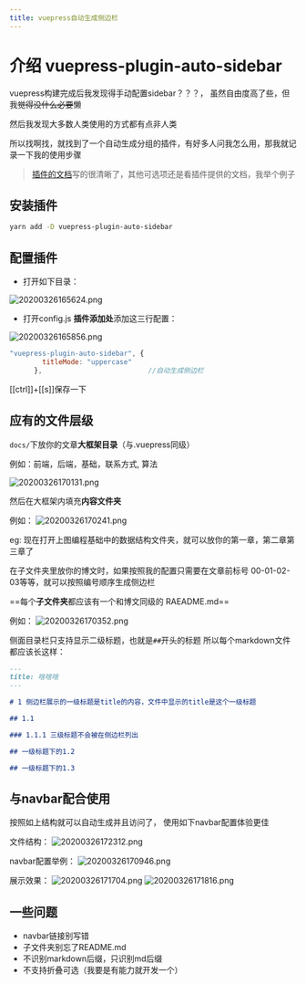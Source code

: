 ```yaml
---
title: vuepress自动生成侧边栏
---
```


# 介绍 vuepress-plugin-auto-sidebar


vuepress构建完成后我发现得手动配置sidebar？？？， 虽然自由度高了些，但我~~觉得没什么必要~~懒

然后我发现大多数人类使用的方式都有点非人类

所以找啊找，就找到了一个自动生成分组的插件，有好多人问我怎么用，那我就记录一下我的使用步骤

>[插件的文档](https://github.com/shanyuhai123/vuepress-plugin-auto-sidebar)写的很清晰了，其他可选项还是看插件提供的文档，我举个例子


## 安装插件

```sh
yarn add -D vuepress-plugin-auto-sidebar
```

## 配置插件

- 打开如下目录：

![20200326165624.png](https://raw.githubusercontent.com/fengwei2002/Pictures_02/master/img/20200326165624.png)

- 打开config.js **插件添加处**添加这三行配置：

![20200326165856.png](https://raw.githubusercontent.com/fengwei2002/Pictures_02/master/img/20200326165856.png)

```js
"vuepress-plugin-auto-sidebar", {
        titleMode: "uppercase"
      },                          //自动生成侧边栏
```

[[ctrl]]+[[s]]保存一下

## 应有的文件层级

`docs/`下放你的文章**大框架目录**（与.vuepress同级）

例如：前端，后端，基础，联系方式, 算法

![20200326170131.png](https://raw.githubusercontent.com/fengwei2002/Pictures_02/master/img/20200326170131.png)

然后在大框架内填充**内容文件夹**

例如：
![20200326170241.png](https://raw.githubusercontent.com/fengwei2002/Pictures_02/master/img/20200326170241.png)

eg: 现在打开上图编程基础中的数据结构文件夹，就可以放你的第一章，第二章第三章了


在子文件夹里放你的博文时，如果按照我的配置只需要在文章前标号
00-01-02-03等等，就可以按照编号顺序生成侧边栏


==每个**子文件夹**都应该有一个和博文同级的 RAEADME.md==


例如：
![20200326170352.png](https://raw.githubusercontent.com/fengwei2002/Pictures_02/master/img/20200326170352.png)

侧面目录栏只支持显示二级标题，也就是`##`开头的标题
所以每个markdown文件都应该长这样：

```markdown
---
title: 啥啥啥
---

# 1 侧边栏展示的一级标题是title的内容，文件中显示的title是这个一级标题

## 1.1 

### 1.1.1 三级标题不会被在侧边栏列出

## 一级标题下的1.2

## 一级标题下的1.3

```

## 与navbar配合使用 

按照如上结构就可以自动生成并且访问了， 使用如下navbar配置体验更佳

文件结构：
![20200326172312.png](https://raw.githubusercontent.com/fengwei2002/Pictures_02/master/img/20200326172312.png)

navbar配置举例：
![20200326170946.png](https://raw.githubusercontent.com/fengwei2002/Pictures_02/master/img/20200326170946.png)

展示效果：
![20200326171704.png](https://raw.githubusercontent.com/fengwei2002/Pictures_02/master/img/20200326171704.png)
![20200326171816.png](https://raw.githubusercontent.com/fengwei2002/Pictures_02/master/img/20200326171816.png)


## 一些问题

- navbar链接别写错
- 子文件夹别忘了README.md 
- 不识别markdown后缀，只识别md后缀
- 不支持折叠可选（我要是有能力就开发一个）

